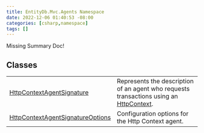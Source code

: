 ```yaml
---
title: EntityDb.Mvc.Agents Namespace
date: 2022-12-06 01:40:53 -08:00
categories: [csharp,namespace]
tags: []
---
```


Missing Summary Doc!
## Classes
<table><tr><td><a href='/posts/csharp.class.entitydb.mvc.agents.httpcontextagentsignature/'>HttpContextAgentSignature</a></td><td>
Represents the description of an agent who requests transactions using an
<a href='https://learn.microsoft.com/dotnet/api/microsoft.aspnetcore.http.httpcontext' target='_blank'>HttpContext</a>.
</td></tr><tr><td><a href='/posts/csharp.class.entitydb.mvc.agents.httpcontextagentsignatureoptions/'>HttpContextAgentSignatureOptions</a></td><td>
Configuration options for the Http Context agent.
</td></tr></table>
